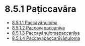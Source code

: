 # 8.5.1 Paṭiccavāra

* [8.5.1.1 Paccayānuloma](8.5.1/8.5.1.1.md)
* [8.5.1.2 Paccayapaccanīya](8.5.1/8.5.1.2.md)
* [8.5.1.3 Paccayānulomapaccanīya](8.5.1/8.5.1.3.md)
* [8.5.1.4 Paccayapaccanīyānuloma](8.5.1/8.5.1.4.md)
